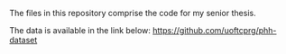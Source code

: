 The files in this repository comprise the code for my senior thesis. 

The data is available in the link below:
https://github.com/uoftcprg/phh-dataset

